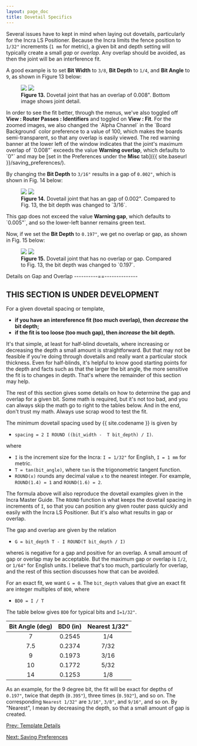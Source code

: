 ```yaml
---
layout: page_doc
title: Dovetail Specifics
---
```


Several issues have to kept in mind when laying out dovetails, particularly
for the Incra LS Positioner.  Because the Incra limits the fence position to
`1/32"` increments (`1 mm` for metric), a given bit and depth setting will
typically create a small *gap* or *overlap*.  Any overlap should be avoided,
as then the joint will be an interference fit.

A good example is to set <b>Bit Width</b> to `3/8`, <b>Bit Depth</b> to `1/4`,
and <b>Bit Angle</b> to `9`, as shown in Figure 13 below:
<figure class="zoomable">
<a name="figure13">
<img src="{{ site.baseurl }}/images/fit_overlap_screen_shot.png">
<a data-featherlight="{{ site.baseurl }}/images/fit_overlap_zoom.png">
<img src="{{ site.baseurl }}/images/fit_overlap_zoom.png">
</a>
</a>
<figcaption>
<b>Figure 13.</b> Dovetail joint that has an overlap of 0.008".
Bottom image shows joint detail.
</figcaption>
</figure>
In order to see the fit better, through the menus, we've also toggled off
<b>View : Router Passes : Identifiers</b>
and toggled on <b>View : Fit</b>.  For the zoomed images, we also changed the `Alpha Channel` in the
`Board Background` color preference to a value of 100, which makes the boards
semi-transparent, so that any overlap is
easily viewed.  The red warning banner at the lower left of the window
indicates that the joint's maximum overlap of `0.008"` exceeds the value <b>Warning
overlap</b>, which defaults to `0"` and 
may be [set in the Preferences under the <b>Misc</b> tab]({{ site.baseurl }}/saving_preferences/).

By changing the <b>Bit Depth</b> to `3/16"` results in a gap of `0.002"`,
which is shown in Fig. 14 below:
<figure class="zoomable">
<a name="figure14">
<img src="{{ site.baseurl }}/images/fit_gap_screen_shot.png">
<a data-featherlight="{{ site.baseurl }}/images/fit_gap_zoom.png">
<img src="{{ site.baseurl }}/images/fit_gap_zoom.png">
</a>
</a>
<figcaption>
<b>Figure 14.</b> Dovetail joint that has an gap of 0.002".
Compared to Fig. 13, the bit depth was changed to `3/16`.
</figcaption>
</figure>
This gap does not exceed the value <b>Warning gap</b>, which defaults to
`0.005"`, and so the lower-left banner remains green text.

Now, if we set the <b>Bit Depth</b> to `0.197"`, we get no overlap or gap, as
shown in Fig. 15 below:
<figure class="zoomable">
<a name="figure15">
<img src="{{ site.baseurl }}/images/fit_perfect_screen_shot.png">
<a data-featherlight="{{ site.baseurl }}/images/fit_perfect_zoom.png">
<img src="{{ site.baseurl }}/images/fit_perfect_zoom.png">
</a>
</a>
<figcaption>
<b>Figure 15.</b> Dovetail joint that has no overlap or gap.
Compared to Fig. 13, the bit depth was changed to `0.197`.
</figcaption>
</figure>

Details on Gap and Overlap
----------==--------------

THIS SECTION IS UNDER DEVELOPMENT
---------------------------------

For a given dovetail spacing or template,

* <b>if you have an intereference fit (too much overlap), then *decrease* the bit depth;</b>
* <b>if the fit is too loose (too much gap), then *increase* the bit depth.</b>

It's that simple, at least for half-blind dovetails, where increasing or
decreasing the depth a small amount is straightforward.  But that may not be
feasible if you're doing through dovetails and really want a particular stock
thickness.  Even for half-blinds, it's helpful to know good starting points
for the depth and facts such as that the larger the bit angle, the more
sensitive the fit is to changes in depth.  That's where the remainder of this
section may help.

The rest of this section gives some details on how to determine the gap and
overlap for a given bit.  Some math is required, but it's not too bad, and you
can always skip the math go to right to the tables below.  And in the end, don't
trust my math.  Always use scrap wood to test the fit.

The minimum dovetail spacing used by {{ site.codename }} is given by

* `spacing = 2 I ROUND ((bit_width -  T bit_depth) / I)`.

where

* `I` is the increment size for the Incra:  `I = 1/32"` for English, `I = 1
  mm` for metric.
* `T = tan(bit_angle)`, where `tan` is the trigonometric tangent function.
* `ROUND(x)` rounds any decimal value `x` to the nearest integer. For
  example, `ROUND(1.4) = 1` and `ROUND(1.6) = 2`.

The formula above will also reproduce the dovetail examples given in the Incra Master Guide.
The `ROUND` function is what keeps the dovetail spacing in increments of `I`,
so that you can position any given router pass quickly and easily with the Incra LS Positioner.
But it's also what results in gap or overlap.

The gap and overlap are given by the relation

* `G = bit_depth T - I ROUND(T bit_depth / I)`

where`G` is negative for a gap and positive for an overlap.  A small amount of
gap or overlap may be acceptable.  But the maximum gap or overlap is `I/2`, or
`1/64"` for English units.  I believe that's too much, particularly for
overlap, and the rest of this section discusses how that can be avoided.

For an exact fit, we want `G = 0`.  The `bit_depth` values that give an
exact fit are integer multiples of `BD0`, where

* `BD0 = I / T`

The table below gives `BD0` for typical bits and `I=1/32"`.

| Bit Angle (deg) | BD0 (in)      | Nearest 1/32" |
|:---------------:|:-------------:|:-------------:|
|     7           | 0.2545        |  1/4          |
|     7.5         | 0.2374        |  7/32         |
|     9           | 0.1973        |  3/16         |
|     10          | 0.1772        |  5/32         |
|     14          | 0.1253        |  1/8          |

As an example, for the 9 degree bit, the fit will be exact for depths of
`0.197"`, twice that depth (`0.395"`), three times (`0.592"`), and so on.
The corresponding `Nearest 1/32"` are `3/16"`, `3/8"`, and `9/16"`, and so
on. By "Nearest", I mean by decreasing the depth, so that a small amount of
gap is created.

<div id="textbox">
  <p class="alignleft">
    <a href="{{ site.baseurl }}/template/">Prev: Template Details</a>
  </p>
  <p class="alignright">
    <a href="{{ site.baseurl }}/saving_preferences/">Next: Saving Preferences</a>
  </p>
</div>
<div style="clear: both;"></div>
